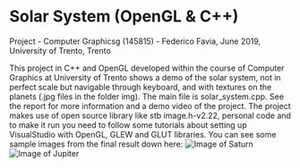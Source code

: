 # Solar System (OpenGL & C++)

Project - Computer Graphicsg (145815) - Federico Favia, June 2019, University of Trento, Trento

This project in C++ and OpenGL developed within the course of Computer Graphics at University of Trento shows a demo of the solar system, not in perfect scale but navigable through keyboard, and with textures on the planets (.jpg files in the folder img). The main file is solar_system.cpp.
See the report for more information and a demo video of the project. 
The project makes use of open source library like stb image.h-v2.22, personal code and to make it run you need to follow some tutorials about setting up VisualStudio with OpenGL, GLEW and GLUT libraries. 
You can see some sample images from the final result down here:
![Image of Saturn](https://github.com/favia96/solarsystem_opengl/blob/master/report%26demo/saturn.PNG)
![Image of Jupiter](https://github.com/favia96/solarsystem_opengl/blob/master/report%26demo/jupiter.PNG)
